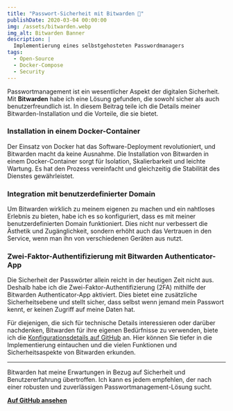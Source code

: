 ```yaml
---
title: "Passwort-Sicherheit mit Bitwarden 🔐"
publishDate: 2020-03-04 00:00:00
img: /assets/bitwarden.webp
img_alt: Bitwarden Banner
description: |
  Implementierung eines selbstgehosteten Passwordmanagers
tags:
  - Open-Source
  - Docker-Compose
  - Security
---
```


Passwortmanagement ist ein wesentlicher Aspekt der digitalen Sicherheit. Mit **Bitwarden** habe ich eine Lösung gefunden, die sowohl sicher als auch benutzerfreundlich ist. In diesem Beitrag teile ich die Details meiner Bitwarden-Installation und die Vorteile, die sie bietet.

### Installation in einem Docker-Container

Der Einsatz von Docker hat das Software-Deployment revolutioniert, und Bitwarden macht da keine Ausnahme. Die Installation von Bitwarden in einem Docker-Container sorgt für Isolation, Skalierbarkeit und leichte Wartung. Es hat den Prozess vereinfacht und gleichzeitig die Stabilität des Dienstes gewährleistet.

### Integration mit benutzerdefinierter Domain

Um Bitwarden wirklich zu meinem eigenen zu machen und ein nahtloses Erlebnis zu bieten, habe ich es so konfiguriert, dass es mit meiner benutzerdefinierten Domain funktioniert. Dies nicht nur verbessert die Ästhetik und Zugänglichkeit, sondern erhöht auch das Vertrauen in den Service, wenn man ihn von verschiedenen Geräten aus nutzt.

### Zwei-Faktor-Authentifizierung mit Bitwarden Authenticator-App

Die Sicherheit der Passwörter allein reicht in der heutigen Zeit nicht aus. Deshalb habe ich die Zwei-Faktor-Authentifizierung (2FA) mithilfe der Bitwarden Authenticator-App aktiviert. Dies bietet eine zusätzliche Sicherheitsebene und stellt sicher, dass selbst wenn jemand mein Passwort kennt, er keinen Zugriff auf meine Daten hat.

Für diejenigen, die sich für technische Details interessieren oder darüber nachdenken, Bitwarden für ihre eigenen Bedürfnisse zu verwenden, biete ich die [Konfigurationsdetails auf GitHub](https://github.com/dani-garcia/vaultwarden) an. Hier können Sie tiefer in die Implementierung eintauchen und die vielen Funktionen und Sicherheitsaspekte von Bitwarden erkunden.

---

Bitwarden hat meine Erwartungen in Bezug auf Sicherheit und Benutzererfahrung übertroffen. Ich kann es jedem empfehlen, der nach einer robusten und zuverlässigen Passwortmanagement-Lösung sucht.

[**Auf GitHub ansehen**](https://github.com/dani-garcia/vaultwarden)
